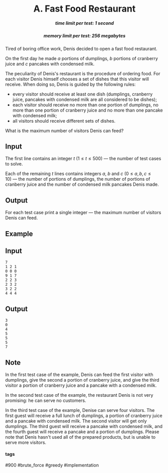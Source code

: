 <h1 style='text-align: center;'> A. Fast Food Restaurant</h1>

<h5 style='text-align: center;'>time limit per test: 1 second</h5>
<h5 style='text-align: center;'>memory limit per test: 256 megabytes</h5>

Tired of boring office work, Denis decided to open a fast food restaurant.

On the first day he made $a$ portions of dumplings, $b$ portions of cranberry juice and $c$ pancakes with condensed milk.

The peculiarity of Denis's restaurant is the procedure of ordering food. For each visitor Denis himself chooses a set of dishes that this visitor will receive. When doing so, Denis is guided by the following rules:

* every visitor should receive at least one dish (dumplings, cranberry juice, pancakes with condensed milk are all considered to be dishes);
* each visitor should receive no more than one portion of dumplings, no more than one portion of cranberry juice and no more than one pancake with condensed milk;
* all visitors should receive different sets of dishes.

What is the maximum number of visitors Denis can feed?

## Input

The first line contains an integer $t$ ($1 \le t \le 500$) — the number of test cases to solve.

Each of the remaining $t$ lines contains integers $a$, $b$ and $c$ ($0 \leq a, b, c \leq 10$) — the number of portions of dumplings, the number of portions of cranberry juice and the number of condensed milk pancakes Denis made.

## Output

For each test case print a single integer — the maximum number of visitors Denis can feed.

## Example

## Input


```
7  
1 2 1  
0 0 0  
9 1 7  
2 2 3  
2 3 2  
3 2 2  
4 4 4  

```
## Output


```
3  
0  
4  
5  
5  
5  
7  

```
## Note

In the first test case of the example, Denis can feed the first visitor with dumplings, give the second a portion of cranberry juice, and give the third visitor a portion of cranberry juice and a pancake with a condensed milk.

In the second test case of the example, the restaurant Denis is not very promising: he can serve no customers.

In the third test case of the example, Denise can serve four visitors. The first guest will receive a full lunch of dumplings, a portion of cranberry juice and a pancake with condensed milk. The second visitor will get only dumplings. The third guest will receive a pancake with condensed milk, and the fourth guest will receive a pancake and a portion of dumplings. Please note that Denis hasn't used all of the prepared products, but is unable to serve more visitors.



#### tags 

#900 #brute_force #greedy #implementation 